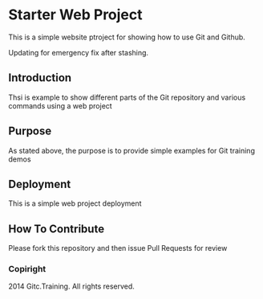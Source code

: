 # Starter Web Project

This is a simple website
ptroject for showing how
to use Git and Github.

Updating for emergency fix after stashing.

## Introduction

Thsi is example to show different
parts of the Git repository and 
various commands using a web project

## Purpose

As stated above, the purpose is to
provide simple examples for Git
training demos

## Deployment

This is a simple web project deployment

## How To Contribute

Please fork this repository and then issue
Pull Requests for review

### Copiright

2014 Gitc.Training. All rights reserved.